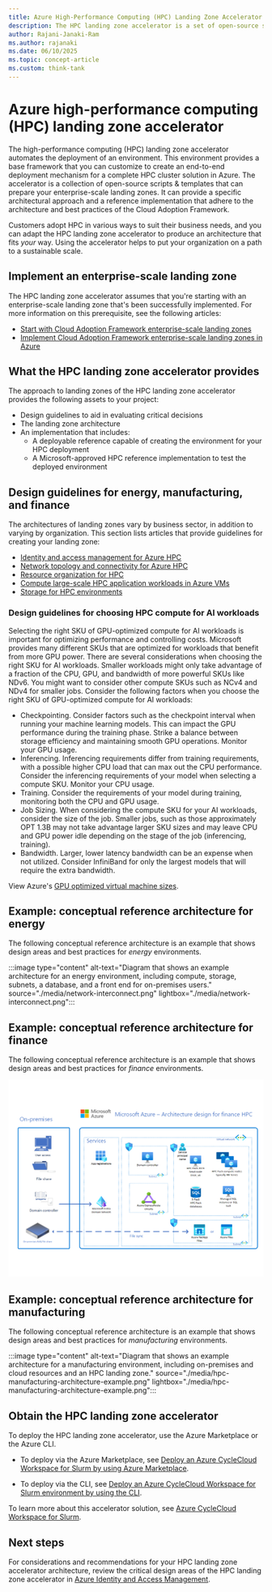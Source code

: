 ```yaml
---
title: Azure High-Performance Computing (HPC) Landing Zone Accelerator
description: The HPC landing zone accelerator is a set of open-source scripts and templates that help you create a deployment solution for customized HPC landing zones that adhere to best practices.
author: Rajani-Janaki-Ram
ms.author: rajanaki
ms.date: 06/10/2025
ms.topic: concept-article
ms.custom: think-tank
---
```


# Azure high-performance computing (HPC) landing zone accelerator

The high-performance computing (HPC) landing zone accelerator automates the deployment of an environment. This environment provides a base framework that you can customize to create an end-to-end deployment mechanism for a complete HPC cluster solution in Azure. The accelerator is a collection of open-source scripts & templates that can prepare your enterprise-scale landing zones. It can provide a specific architectural approach and a reference implementation that adhere to the architecture and best practices of the Cloud Adoption Framework. 

Customers adopt HPC in various ways to suit their business needs, and you can adapt the HPC landing zone accelerator to produce an architecture that fits *your* way. Using the accelerator helps to put your organization on a path to a sustainable scale.

## Implement an enterprise-scale landing zone

The HPC landing zone accelerator assumes that you're starting with an enterprise-scale landing zone that's been successfully implemented. For more information on this prerequisite, see the following articles:

- [Start with Cloud Adoption Framework enterprise-scale landing zones](../../ready/enterprise-scale/index.md)
- [Implement Cloud Adoption Framework enterprise-scale landing zones in Azure](../../ready/enterprise-scale/implementation.md)

## What the HPC landing zone accelerator provides

The approach to landing zones of the HPC landing zone accelerator provides the following assets to your project:

- Design guidelines to aid in evaluating critical decisions
- The landing zone architecture
- An implementation that includes:
  - A deployable reference capable of creating the environment for your HPC deployment
  - A Microsoft-approved HPC reference implementation to test the deployed environment
 
 ## Design guidelines for energy, manufacturing, and finance

The architectures of landing zones vary by business sector, in addition to varying by organization. This section lists articles that provide guidelines for creating your landing zone:

  - [Identity and access management for Azure HPC](identity-access-management.md)
  - [Network topology and connectivity for Azure HPC](network-topology-connectivity.md)
  - [Resource organization for HPC](resource-organization.md)
  - [Compute large-scale HPC application workloads in Azure VMs](compute.md)
  - [Storage for HPC environments](storage.md)

### Design guidelines for choosing HPC compute for AI workloads

Selecting the right SKU of GPU-optimized compute for AI workloads is important for optimizing performance and controlling costs. Microsoft provides many different SKUs that are optimized for workloads that benefit from more GPU power. There are several considerations when choosing the right SKU for AI workloads. Smaller workloads might only take advantage of a fraction of the CPU, GPU, and bandwidth of more powerful SKUs like NDv6. You might want to consider other compute SKUs such as NCv4 and NDv4 for smaller jobs. Consider the following factors when you choose the right SKU of GPU-optimized compute for AI workloads:

- Checkpointing. Consider factors such as the checkpoint interval when running your machine learning models. This can impact the GPU performance during the training phase. Strike a balance between storage efficiency and maintaining smooth GPU operations. Monitor your GPU usage.
- Inferencing. Inferencing requirements differ from training requirements, with a possible higher CPU load that can max out the CPU performance. Consider the inferencing requirements of your model when selecting a compute SKU. Monitor your CPU usage.
- Training. Consider the requirements of your model during training, monitoring both the CPU and GPU usage.
- Job Sizing. When considering the compute SKU for your AI workloads, consider the size of the job. Smaller jobs, such as those approximately OPT 1.3B may not take advantage larger SKU sizes and may leave CPU and GPU power idle depending on the stage of the job (inferencing, training).
- Bandwidth. Larger, lower latency bandwidth can be an expense when not utilized. Consider InfiniBand for only the largest models that will require the extra bandwidth.

View Azure's [GPU optimized virtual machine sizes](/azure/virtual-machines/sizes-gpu).

## Example: conceptual reference architecture for energy

The following conceptual reference architecture is an example that shows design areas and best practices for *energy* environments.

:::image type="content" alt-text="Diagram that shows an example architecture for an energy environment, including compute, storage, subnets, a database, and a front end for on-premises users." source="./media/network-interconnect.png" lightbox="./media/network-interconnect.png":::

## Example: conceptual reference architecture for finance

The following conceptual reference architecture is an example that shows design areas and best practices for *finance* environments.

[ ![Diagram that shows an example architecture for a finance environment, including on-premises resources, virtual network, subnets, and network security groups.](./media/hpc-finance-architecture-example.png)](./media/hpc-finance-architecture-example.png#lightbox)

## Example: conceptual reference architecture for manufacturing

The following conceptual reference architecture is an example that shows design areas and best practices for *manufacturing* environments.

:::image type="content" alt-text="Diagram that shows an example architecture for a manufacturing environment, including on-premises and cloud resources and an HPC landing zone." source="./media/hpc-manufacturing-architecture-example.png" lightbox="./media/hpc-manufacturing-architecture-example.png":::

## Obtain the HPC landing zone accelerator

To deploy the HPC landing zone accelerator, use the Azure Marketplace or the Azure CLI.

- To deploy via the Azure Marketplace, see [Deploy an Azure CycleCloud Workspace for Slurm by using Azure Marketplace](/azure/cyclecloud/qs-deploy-ccws).

- To deploy via the CLI, see [Deploy an Azure CycleCloud Workspace for Slurm environment by using the CLI](/azure/cyclecloud/how-to/ccws/deploy-with-cli).

To learn more about this accelerator solution, see [Azure CycleCloud Workspace for Slurm](/azure/cyclecloud/overview-ccws).

## Next steps

For considerations and recommendations for your HPC landing zone accelerator architecture, review the critical design areas of the HPC landing zone accelerator in [Azure Identity and Access Management](identity-access-management.md).
